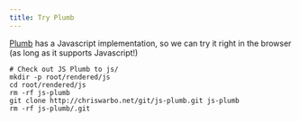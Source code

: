 ```yaml
---
title: Try Plumb
---
```

[Plumb](/essays/plumb) has a Javascript implementation, so we can try it right in the browser (as long as it supports Javascript!)

```{.unwrap pipe="sh | root/static/null"}
# Check out JS Plumb to js/
mkdir -p root/rendered/js
cd root/rendered/js
rm -rf js-plumb
git clone http://chriswarbo.net/git/js-plumb.git js-plumb
rm -rf js-plumb/.git
```

<form id="plumb" action="#" />

<script type="text/javascript" src="/js/js-plumb/plumb.js"></script>
<script type="text/javascript">// <![CDATA[
  (function() {
    var container = document.getElementById('plumb');
    ['textarea', 'textarea', 'input'].forEach(function()
      con
    )jsbox, plumbbox, button;
    var jsbox     = document.createElement('textarea');
    var plumbbox  = document.createElement('textarea');
    var button    = document.createElement('input');
    button.setAttribute('type', 'submit');
    button.value = 'Run!';
    container.appendChild(jsbox);
    container.appendChild(document.createElement('br'));
    container.appendChild(plumbbox);
    container.appendChild(document.createElement('br'));
    container.appendChild(button);
  }());
// ]]></script>
